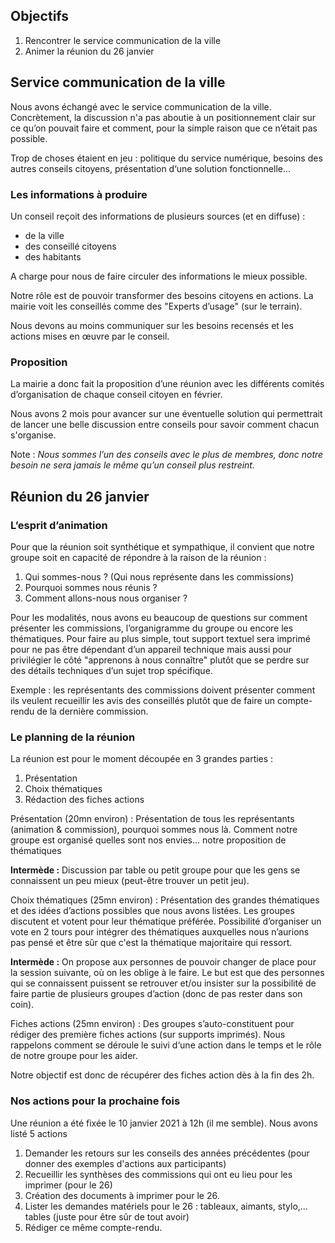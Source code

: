 ## Objectifs

1. Rencontrer le service communication de la ville
2. Animer la réunion du 26 janvier

## Service communication de la ville

Nous avons échangé avec le service communication de la ville. Concrètement, la discussion n'a pas aboutie à un positionnement clair sur ce qu’on pouvait faire et comment, pour la simple raison que ce n’était pas possible.

Trop de choses étaient en jeu : politique du service numérique, besoins des autres conseils citoyens, présentation d‘une solution fonctionnelle…

### Les informations à produire

Un conseil reçoit des informations de plusieurs sources (et en diffuse) :

 * de la ville
 * des conseillé citoyens
 * des habitants

A charge pour nous de faire circuler des informations le mieux possible.

Notre rôle est de pouvoir transformer des besoins citoyens en actions. La mairie voit les conseillés comme des "Experts d’usage" (sur le terrain).

Nous devons au moins communiquer sur les besoins recensés et les actions mises en œuvre par le conseil.

### Proposition

La mairie a donc fait la proposition d’une réunion avec les différents comités d’organisation de chaque conseil citoyen en février.

Nous avons 2 mois pour avancer sur une éventuelle solution qui permettrait de lancer une belle discussion entre conseils pour savoir comment chacun s'organise.

Note : *Nous sommes l’un des conseils avec le plus de membres, donc notre besoin ne sera jamais le même qu’un conseil plus restreint.*

## Réunion du 26 janvier

### L’esprit d’animation

Pour que la réunion soit synthétique et sympathique, il convient que notre groupe soit en capacité de répondre à la raison de la réunion :

1. Qui sommes-nous ? (Qui nous représente dans les commissions)
2. Pourquoi sommes nous réunis ?
3. Comment allons-nous nous organiser ?

Pour les modalités, nous avons eu beaucoup de questions sur comment présenter les commissions, l’organigramme du groupe ou encore les thématiques. Pour faire au plus simple, tout support textuel sera imprimé pour ne pas être dépendant d’un appareil technique mais aussi pour privilégier le côté "apprenons à nous connaître" plutôt que se perdre sur des détails techniques d’un sujet trop spécifique.

Exemple : les représentants des commissions doivent présenter comment ils veulent recueillir les avis des conseillés plutôt que de faire un compte-rendu de la dernière commission.

### Le planning de la réunion

La réunion est pour le moment découpée en 3 grandes parties :

 1. Présentation
 2. Choix thématiques
 3. Rédaction des fiches actions

Présentation (20mn environ)
: Présentation de tous les représentants (animation & commission), pourquoi sommes nous là. Comment notre groupe est organisé quelles sont nos envies… notre proposition de thématiques

**Intermède :** Discussion par table ou petit groupe pour que les gens se connaissent un peu mieux (peut-être trouver un petit jeu).

Choix thématiques (25mn environ)
: Présentation des grandes thématiques et des idées d’actions possibles que nous avons listées. Les groupes discutent et votent pour leur thématique préférée. Possibilité d’organiser un vote en 2 tours pour intégrer des thématiques auxquelles nous n’aurions pas pensé et être sûr que c'est la thématique majoritaire qui ressort.

**Intermède :** On propose aux personnes de pouvoir changer de place pour la session suivante, où on les oblige à le faire. Le but est que des personnes qui se connaissent puissent se retrouver et/ou insister sur la possibilité de faire partie de plusieurs groupes d’action (donc de pas rester dans son coin).

Fiches actions (25mn environ)
: Des groupes s’auto-constituent pour rédiger des première fiches actions (sur supports imprimés). Nous rappelons comment se déroule le suivi d‘une action dans le temps et le rôle de notre groupe pour les aider.

Notre objectif est donc de récupérer des fiches action dès à la fin des 2h.

### Nos actions pour la prochaine fois

Une réunion a été fixée le 10 janvier 2021 à 12h (il me semble). Nous avons listé 5 actions

 1. Demander les retours sur les conseils des années précédentes (pour donner des exemples d'actions aux participants)
 2. Recueillir les synthèses des commissions qui ont eu lieu pour les imprimer (pour le 26)
 3. Création des documents à imprimer pour le 26.
 4. Lister les demandes matériels pour le 26 : tableaux, aimants, stylo,… tables (juste pour être sûr de tout avoir)
 5. Rédiger ce même compte-rendu.
